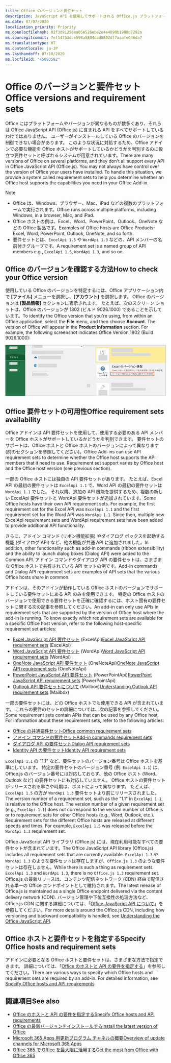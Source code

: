 ```yaml
---
title: Office のバージョンと要件セット
description: JavaScript API を使用してサポートされる Office.js プラットフォーム
ms.date: 07/07/2020
localization_priority: Priority
ms.openlocfilehash: 02f3d91256ea05e526ebe2e4e4090b1908d7292a
ms.sourcegitcommit: 7ef14753dce598a5804dad8802df7aaafe046da7
ms.translationtype: HT
ms.contentlocale: ja-JP
ms.lasthandoff: 07/10/2020
ms.locfileid: "45093582"
---
```

# <a name="office-versions-and-requirement-sets"></a><span data-ttu-id="ccb79-103">Office のバージョンと要件セット</span><span class="sxs-lookup"><span data-stu-id="ccb79-103">Office versions and requirement sets</span></span>

<span data-ttu-id="ccb79-p101">Office にはプラットフォームやバージョンが異なるものが数多くあり、それらは Office JavaScript API (Office.js) に含まれる API をすべてサポートしているわけではありません。 ユーザーがインストールしている Office のバージョンを制御できない場合があります。  このような状況に対処するため、Office アドインで必要な機能を Office ホストがサポートしているかどうかを判別するのに役立つ要件セットと呼ばれるシステムが用意されています。</span><span class="sxs-lookup"><span data-stu-id="ccb79-p101">There are many versions of Office on several platforms, and they don't all support every API in Office JavaScript API (Office.js). You may not always have control over the version of Office your users have installed.  To handle this situation, we provide a system called requirement sets to help you determine whether an Office host supports the capabilities you need in your Office Add-in.</span></span> 

> [!NOTE]
> - <span data-ttu-id="ccb79-107">Office は、Windows、ブラウザー、Mac、iPad などの複数のプラットフォームで実行されます。</span><span class="sxs-lookup"><span data-stu-id="ccb79-107">Office runs across multiple platforms, including Windows, in a browser, Mac, and iPad.</span></span>
> - <span data-ttu-id="ccb79-108">Office ホストの例は、Excel、Word、PowerPoint、Outlook、OneNote などの Office 製品です。</span><span class="sxs-lookup"><span data-stu-id="ccb79-108">Examples of Office hosts are Office Products: Excel, Word, PowerPoint, Outlook, OneNote, and so forth.</span></span>  
> - <span data-ttu-id="ccb79-109">要件セットとは、`ExcelApi 1.5` や `WordApi 1.3` などの、API メンバーの名前付きグループです。</span><span class="sxs-lookup"><span data-stu-id="ccb79-109">A requirement set is a named group of API members e.g., `ExcelApi 1.5`, `WordApi 1.3`, and so on.</span></span>  

## <a name="how-to-check-your-office-version"></a><span data-ttu-id="ccb79-110">Office のバージョンを確認する方法</span><span class="sxs-lookup"><span data-stu-id="ccb79-110">How to check your Office version</span></span>

<span data-ttu-id="ccb79-p102">使用している Office のバージョンを特定するには、Office アプリケーション内で **[ファイル]** メニューを選択し、**[アカウント]** を選択します。 Office のバージョンは **[製品情報]** セクションに表示されます。 たとえば、次のスクリーン ショットは、Office のバージョンが 1802 (ビルド 9026.1000) であることを示しています。</span><span class="sxs-lookup"><span data-stu-id="ccb79-p102">To identify the Office version that you're using, from within an Office application, select the **File** menu, and then choose **Account**. The version of Office will appear in the **Product Information** section. For example, the following screenshot indicates Office Version 1802 (Build 9026.1000):</span></span>

![Office のバージョン確認](../images/office-version.png)

## <a name="office-requirement-sets-availability"></a><span data-ttu-id="ccb79-115">Office 要件セットの可用性</span><span class="sxs-lookup"><span data-stu-id="ccb79-115">Office requirement sets availability</span></span>

<span data-ttu-id="ccb79-p103">Office アドインは API 要件セットを使用して、使用する必要のある API メンバーを Office ホストがサポートしているかどうかを判別できます。 要件セットのサポートは、Office ホストと Office ホストのバージョンによって異なります (前のセクションを参照してください)。</span><span class="sxs-lookup"><span data-stu-id="ccb79-p103">Office Add-ins can use API requirement sets to determine whether the Office host supports the API members that it need to use. Requirement set support varies by Office host and the Office host version (see previous section).</span></span>

<span data-ttu-id="ccb79-p104">一部の Office ホストには独自の API 要件セットがあります。 たとえば、Excel API の最初の要件セットは `ExcelApi 1.1` で、Word API の最初の要件セットは `WordApi 1.1` でした。 それ以降、追加の API 機能を提供するため、複数の新しい ExcelApi 要件セットと WordApi 要件セットが追加されています。</span><span class="sxs-lookup"><span data-stu-id="ccb79-p104">Some Office hosts have their own API requirement sets. For example, the first requirement set for the Excel API was `ExcelApi 1.1` and the first requirement set for the Word API was `WordApi 1.1`. Since then, multiple new ExcelApi requirement sets and WordApi requirement sets have been added to provide additional API functionality.</span></span>

<span data-ttu-id="ccb79-121">さらに、アドイン コマンド (リボン機能拡張) やダイアログ ボックスを起動する機能 (ダイアログ API) など、他の機能が共通 API に追加されました。</span><span class="sxs-lookup"><span data-stu-id="ccb79-121">In addition, other functionality such as add-in commands (ribbon extensibility) and the ability to launch dialog boxes (Dialog API) were added to the Common API.</span></span> <span data-ttu-id="ccb79-122">アドイン コマンドやダイアログ API の要件セットは、さまざまな Office ホストで共有されている API セットの例です。</span><span class="sxs-lookup"><span data-stu-id="ccb79-122">Add-in commands and Dialog API requirement sets are examples of API sets that the various Office hosts share in common.</span></span>

<span data-ttu-id="ccb79-p106">アドインは、そのアドインが動作している Office ホストのバージョンでサポートしている要件セットにある API のみを使用できます。 特定の Office ホストのバージョンで使用できる要件セットを正確に確認するには、ホスト固有の要件セットに関する次の記事を参照してください。</span><span class="sxs-lookup"><span data-stu-id="ccb79-p106">An add-in can only use APIs in requirement sets that are supported by the version of Office host where the add-in is running. To know exactly which requirement sets are available for a specific Office host version, refer to the following host-specific requirement set articles:</span></span>

- <span data-ttu-id="ccb79-125">[Excel JavaScript API 要件セット](../reference/requirement-sets/excel-api-requirement-sets.md) (ExcelApi)</span><span class="sxs-lookup"><span data-stu-id="ccb79-125">[Excel JavaScript API requirement sets](../reference/requirement-sets/excel-api-requirement-sets.md) (ExcelApi)</span></span>
- <span data-ttu-id="ccb79-126">[Word JavaScript API 要件セット](../reference/requirement-sets/word-api-requirement-sets.md) (WordApi)</span><span class="sxs-lookup"><span data-stu-id="ccb79-126">[Word JavaScript API requirement sets](../reference/requirement-sets/word-api-requirement-sets.md) (WordApi)</span></span>
- <span data-ttu-id="ccb79-127">[OneNote JavaScript API 要件セット](../reference/requirement-sets/onenote-api-requirement-sets.md) (OneNoteApi)</span><span class="sxs-lookup"><span data-stu-id="ccb79-127">[OneNote JavaScript API requirement sets](../reference/requirement-sets/onenote-api-requirement-sets.md) (OneNoteApi)</span></span>
- <span data-ttu-id="ccb79-128">[PowerPoint JavaScript API 要件セット](../reference/requirement-sets/powerpoint-api-requirement-sets.md) (PowerPointApi)</span><span class="sxs-lookup"><span data-stu-id="ccb79-128">[PowerPoint JavaScript API requirement sets](../reference/requirement-sets/powerpoint-api-requirement-sets.md) (PowerPointApi)</span></span>
- <span data-ttu-id="ccb79-129">[Outlook API 要件セットについて](../reference/requirement-sets/outlook-api-requirement-sets.md) (Mailbox)</span><span class="sxs-lookup"><span data-stu-id="ccb79-129">[Understanding Outlook API requirement sets](../reference/requirement-sets/outlook-api-requirement-sets.md) (Mailbox)</span></span>

<span data-ttu-id="ccb79-p107">一部の要件セットには、どの Office ホストでも使用できる API が含まれています。 これらの要件のセットの詳細については、次の記事を参照してください。</span><span class="sxs-lookup"><span data-stu-id="ccb79-p107">Some requirement sets contain APIs that can be used by any Office host. For information about these requirement sets, refer to the following articles:</span></span>

- [<span data-ttu-id="ccb79-132">Office の共通要件セット</span><span class="sxs-lookup"><span data-stu-id="ccb79-132">Office common requirement sets</span></span>](../reference/requirement-sets/office-add-in-requirement-sets.md)
- [<span data-ttu-id="ccb79-133">アドイン コマンドの要件セット</span><span class="sxs-lookup"><span data-stu-id="ccb79-133">Add-in commands requirement sets</span></span>](../reference/requirement-sets/add-in-commands-requirement-sets.md)
- [<span data-ttu-id="ccb79-134">ダイアログ API の要件セット</span><span class="sxs-lookup"><span data-stu-id="ccb79-134">Dialog API requirement sets</span></span>](../reference/requirement-sets/dialog-api-requirement-sets.md)
- [<span data-ttu-id="ccb79-135">Identity API の要件セット</span><span class="sxs-lookup"><span data-stu-id="ccb79-135">Identity API requirement sets</span></span>](../reference/requirement-sets/identity-api-requirement-sets.md)

<span data-ttu-id="ccb79-p108">`ExcelApi 1.1` の "1.1" など、要件セットのバージョン番号は Office ホストを基準にしています。 特定の要件セットのバージョン番号 (例: `ExcelApi 1.1`) は、Office.js のバージョン番号には対応しておらず、他の Office ホスト (Word、Outlook など) の要件セットにも対応していません。  Office ホストの要件セットがリリースされる早さや時期は、ホストによって異なります。 たとえば、`ExcelApi 1.5` の方が `WordApi 1.3` 要件セットより前にリリースされました。</span><span class="sxs-lookup"><span data-stu-id="ccb79-p108">The version number of a requirement set, such as the "1.1" in `ExcelApi 1.1`, is relative to the Office host. The version number of a given requirement set (e.g., `ExcelApi 1.1`) does not correspond to the version number of Office.js or to requirement sets for other Office hosts (e.g., Word, Outlook, etc.).  Requirement sets for the different Office hosts are released at different speeds and times. For example, `ExcelApi 1.5` was released before the `WordApi 1.3` requirement set.</span></span>

<span data-ttu-id="ccb79-140">Office JavaScript API ライブラリ (Office.js) には、現在利用可能なすべての要件セットが含まれています。</span><span class="sxs-lookup"><span data-stu-id="ccb79-140">The Office JavaScript API library (Office.js) includes all requirement sets that are currently available.</span></span> <span data-ttu-id="ccb79-141">`ExcelApi 1.3` や `WordApi 1.3` のような要件セットは存在しますが、`Office.js 1.3` のような要件セットは存在しません。</span><span class="sxs-lookup"><span data-stu-id="ccb79-141">While there is such a thing as requirement sets `ExcelApi 1.3` and `WordApi 1.3`, there is no `Office.js 1.3` requirement set.</span></span> <span data-ttu-id="ccb79-142">Office.js の最新リリースは、コンテンツ配信ネットワーク (CDN) 経由で配信される単一の Office エンドポイントとして維持されます。</span><span class="sxs-lookup"><span data-stu-id="ccb79-142">The latest release of Office.js is maintained as a single Office endpoint delivered via the content delivery network (CDN).</span></span> <span data-ttu-id="ccb79-143">バージョン管理や下位互換性の処理方法など、Office.js CDN に関する詳細については、「[Office JavaScript API について](../develop/understanding-the-javascript-api-for-office.md)」を参照してください。</span><span class="sxs-lookup"><span data-stu-id="ccb79-143">For more details around the Office.js CDN, including how versioning and backward compatibility is handled, see [Understanding the Office JavaScript API](../develop/understanding-the-javascript-api-for-office.md).</span></span>

## <a name="specify-office-hosts-and-requirement-sets"></a><span data-ttu-id="ccb79-144">Office ホストと要件セットを指定する</span><span class="sxs-lookup"><span data-stu-id="ccb79-144">Specify Office hosts and requirement sets</span></span>

<span data-ttu-id="ccb79-p110">アドインに必要となる Office ホストと要件セットは、さまざまな方法で指定できます。  詳細については、「[Office のホストと API の要件を指定する](../develop/specify-office-hosts-and-api-requirements.md)」を参照してください。</span><span class="sxs-lookup"><span data-stu-id="ccb79-p110">There are various ways to specify which Office hosts and requirement sets are required by an add-in.  For detailed information, see [Specify Office hosts and API requirements](../develop/specify-office-hosts-and-api-requirements.md)</span></span>

## <a name="see-also"></a><span data-ttu-id="ccb79-147">関連項目</span><span class="sxs-lookup"><span data-stu-id="ccb79-147">See also</span></span>

- [<span data-ttu-id="ccb79-148">Office のホストと API の要件を指定する</span><span class="sxs-lookup"><span data-stu-id="ccb79-148">Specify Office hosts and API requirements</span></span>](../develop/specify-office-hosts-and-api-requirements.md)
- [<span data-ttu-id="ccb79-149">Office の最新バージョンをインストールする</span><span class="sxs-lookup"><span data-stu-id="ccb79-149">Install the latest version of Office</span></span>](../develop/install-latest-office-version.md)
- [<span data-ttu-id="ccb79-150">Microsoft 365 Apps 用更新プログラム チャネルの概要</span><span class="sxs-lookup"><span data-stu-id="ccb79-150">Overview of update channels for Microsoft 365 Apps</span></span>](/deployoffice/overview-of-update-channels-for-office-365-proplus)
- [<span data-ttu-id="ccb79-151">Office 365 で Office を最大限に活用する</span><span class="sxs-lookup"><span data-stu-id="ccb79-151">Get the most from Office with Office 365</span></span>](https://products.office.com/compare-all-microsoft-office-products?tab=2)
